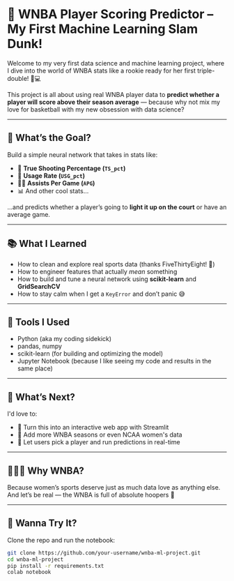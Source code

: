 # 🏀 WNBA Player Scoring Predictor – My First Machine Learning Slam Dunk!

Welcome to my very first data science and machine learning project, where I dive into the world of WNBA stats like a rookie ready for her first triple-double! 👟💻

This project is all about using real WNBA player data to **predict whether a player will score above their season average** — because why not mix my love for basketball with my new obsession with data science?

---

## 🎯 What’s the Goal?

Build a simple neural network that takes in stats like:
- 🧠 **True Shooting Percentage (`TS_pct`)**
- 💼 **Usage Rate (`USG_pct`)**
- 🏃‍♀️ **Assists Per Game (`APG`)**
- 📊 And other cool stats...

...and predicts whether a player’s going to **light it up on the court** or have an average game.

---

## 📚 What I Learned

- How to clean and explore real sports data (thanks FiveThirtyEight! 🙌)
- How to engineer features that actually *mean* something
- How to build and tune a neural network using **scikit-learn** and **GridSearchCV**
- How to stay calm when I get a `KeyError` and don’t panic 😅

---

## 🧠 Tools I Used

- Python (aka my coding sidekick)
- pandas, numpy
- scikit-learn (for building and optimizing the model)
- Jupyter Notebook (because I like seeing my code and results in the same place)

---

## 🚀 What’s Next?

I'd love to:
- 🎨 Turn this into an interactive web app with Streamlit
- 🏀 Add more WNBA seasons or even NCAA women's data
- 💬 Let users pick a player and run predictions in real-time

---

## 🙋🏽‍♀️ Why WNBA?

Because women’s sports deserve just as much data love as anything else.  
And let’s be real — the WNBA is full of absolute hoopers 💪

---

## 🧪 Wanna Try It?

Clone the repo and run the notebook:
```bash
git clone https://github.com/your-username/wnba-ml-project.git
cd wnba-ml-project
pip install -r requirements.txt
colab notebook
